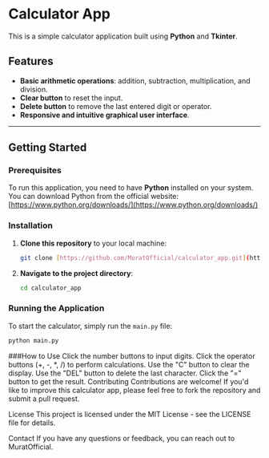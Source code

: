 # Calculator App

This is a simple calculator application built using **Python** and **Tkinter**.

## Features

* **Basic arithmetic operations**: addition, subtraction, multiplication, and division.
* **Clear button** to reset the input.
* **Delete button** to remove the last entered digit or operator.
* **Responsive and intuitive graphical user interface**.

---

## Getting Started

### Prerequisites

To run this application, you need to have **Python** installed on your system. You can download Python from the official website: [https://www.python.org/downloads/](https://www.python.org/downloads/)

### Installation

1.  **Clone this repository** to your local machine:

    ```bash
    git clone [https://github.com/MuratOfficial/calculator_app.git](https://github.com/MuratOfficial/calculator_app.git)
    ```

2.  **Navigate to the project directory**:

    ```bash
    cd calculator_app
    ```

### Running the Application

To start the calculator, simply run the `main.py` file:

```bash
python main.py
```

###How to Use
Click the number buttons to input digits.
Click the operator buttons (+, -, *, /) to perform calculations.
Use the "C" button to clear the display.
Use the "DEL" button to delete the last character.
Click the "=" button to get the result.
Contributing
Contributions are welcome! If you'd like to improve this calculator app, please feel free to fork the repository and submit a pull request.

License
This project is licensed under the MIT License - see the LICENSE file for details.

Contact
If you have any questions or feedback, you can reach out to MuratOfficial.
